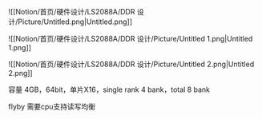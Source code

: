 ![[Notion/首页/硬件设计/LS2088A/DDR 设计/Picture/Untitled.png|Untitled.png]]

![[Notion/首页/硬件设计/LS2088A/DDR 设计/Picture/Untitled 1.png|Untitled 1.png]]

![[Notion/首页/硬件设计/LS2088A/DDR 设计/Picture/Untitled 2.png|Untitled 2.png]]

容量 4GB，64bit，单片X16，single rank 4 bank，total 8 bank

  

flyby 需要cpu支持读写均衡